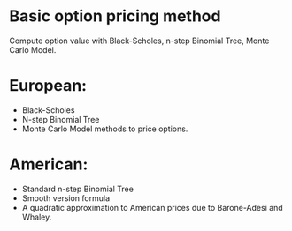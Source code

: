 # Basic option pricing method
Compute option value with Black-Scholes, n-step Binomial Tree, Monte Carlo Model.
# European: 
- Black-Scholes
- N-step Binomial Tree
- Monte Carlo Model methods to price options.
# American: 
- Standard n-step Binomial Tree
- Smooth version formula
- A quadratic approximation to American prices due to Barone-Adesi and Whaley.
